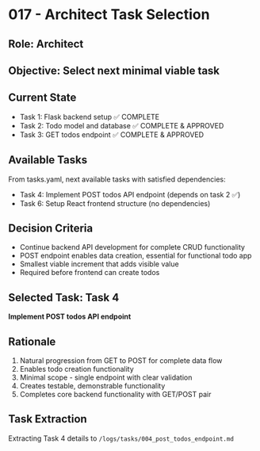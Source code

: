 # 017 - Architect Task Selection

## Role: Architect  
## Objective: Select next minimal viable task

## Current State
- Task 1: Flask backend setup ✅ COMPLETE
- Task 2: Todo model and database ✅ COMPLETE & APPROVED
- Task 3: GET todos endpoint ✅ COMPLETE & APPROVED

## Available Tasks
From tasks.yaml, next available tasks with satisfied dependencies:
- Task 4: Implement POST todos API endpoint (depends on task 2 ✅)
- Task 6: Setup React frontend structure (no dependencies)

## Decision Criteria
- Continue backend API development for complete CRUD functionality
- POST endpoint enables data creation, essential for functional todo app
- Smallest viable increment that adds visible value
- Required before frontend can create todos

## Selected Task: Task 4
**Implement POST todos API endpoint**

## Rationale
1. Natural progression from GET to POST for complete data flow
2. Enables todo creation functionality
3. Minimal scope - single endpoint with clear validation
4. Creates testable, demonstrable functionality
5. Completes core backend functionality with GET/POST pair

## Task Extraction
Extracting Task 4 details to `/logs/tasks/004_post_todos_endpoint.md`